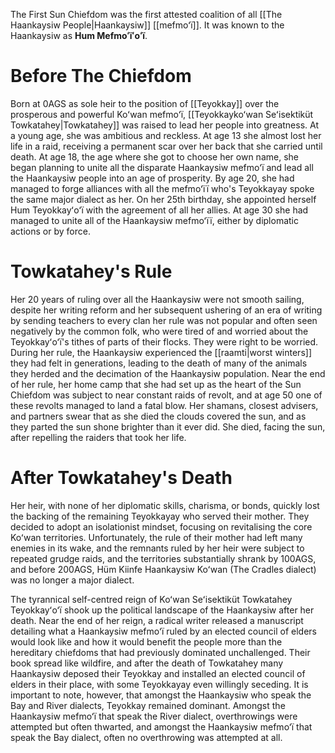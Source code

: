 The First Sun Chiefdom was the first attested coalition of all [[The Haankaysiw People|Haankaysiw]] [[mefmoʻï]]. It was known to the Haankaysiw as **Hum Mefmoʻïʻoʻï**.

# Before The Chiefdom
Born at 0AGS as sole heir to the position of [[Teyokkay]] over the prosperous and powerful Koʻwan mefmoʻï, [[Teyokkaykoʻwan Seʻisektiküt Towkatahey|Towkatahey]] was raised to lead her people into greatness. At a young age, she was ambitious and reckless. At age 13 she almost lost her life in a raid, receiving a permanent scar over her back that she carried until death. At age 18, the age where she got to choose her own name, she began planning to unite all the disparate Haankaysiw mefmoʻï and lead all the Haankaysiw people into an age of prosperity. By age 20, she had managed to forge alliances with all the mefmoʻïï who's Teyokkayay spoke the same major dialect as her. On her 25th birthday, she appointed herself Hum Teyokkayʻoʻï with the agreement of all her allies. At age 30 she had managed to unite all of the Haankaysiw mefmoʻïï, either by diplomatic actions or by force.

# Towkatahey's Rule
Her 20 years of ruling over all the Haankaysiw were not smooth sailing, despite her writing reform and her subsequent ushering of an era of writing by sending teachers to every clan her rule was not popular and often seen negatively by the common folk, who were tired of and worried about the Teyokkayʻoʻï's tithes of parts of their flocks. They were right to be worried. During her rule, the Haankaysiw experienced the [[raamti|worst winters]] they had felt in generations, leading to the death of many of the animals they herded and the decimation of the Haankaysiw population. Near the end of her rule, her home camp that she had set up as the heart of the Sun Chiefdom was subject to near constant raids of revolt, and at age 50 one of these revolts managed to land a fatal blow. Her shamans, closest advisers, and partners swear that as she died the clouds covered the sun, and as they parted the sun shone brighter than it ever did. She died, facing the sun, after repelling the raiders that took her life.

# After Towkatahey's Death
Her heir, with none of her diplomatic skills, charisma, or bonds, quickly lost the backing of the remaining Teyokkayay who served their mother. They decided to adopt an isolationist mindset, focusing on revitalising the core Koʻwan territories. Unfortunately, the rule of their mother had left many enemies in its wake, and the remnants ruled by her heir were subject to repeated grudge raids, and the territories substantially shrank by 100AGS, and before 200AGS, Hüm Kiinfe Haankaysiw Koʻwan (The Cradles dialect) was no longer a major dialect.

The tyrannical self-centred reign of Koʻwan Seʻisektiküt Towkatahey Teyokkayʻoʻï shook up the political landscape of the Haankaysiw after her death. Near the end of her reign, a radical writer released a manuscript detailing what a Haankaysiw mefmoʻï ruled by an elected council of elders would look like and how it would benefit the people more than the hereditary chiefdoms that had previously dominated unchallenged. Their book spread like wildfire, and after the death of Towkatahey many Haankaysiw deposed their Teyokkay and installed an elected council of elders in their place, with some Teyokkayay even willingly seceding. It is important to note, however, that amongst the Haankaysiw who speak the Bay and River dialects, Teyokkay remained dominant. Amongst the Haankaysiw mefmoʻï that speak the River dialect, overthrowings were attempted but often thwarted, and amongst the Haankaysiw mefmoʻï that speak the Bay dialect, often no overthrowing was attempted at all.